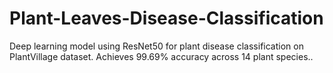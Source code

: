 # Plant-Leaves-Disease-Classification
Deep learning model using ResNet50 for plant disease classification on PlantVillage dataset. Achieves 99.69% accuracy across 14 plant species..
